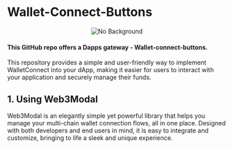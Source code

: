 # Wallet-Connect-Buttons

<p align="center">
  <img src="https://github.com/Shinobi-Developer/Wallet-Connect-Buttons/assets/133488886/480a2f90-6930-428e-bce7-07b3d001ecb1.jpg" alt="No Background" />
</p>

#### This GitHub repo offers a Dapps gateway - Wallet-connect-buttons.
This repository provides a simple and user-friendly way to implement WalletConnect into your dApp, making it easier for users to interact with your application and securely manage their funds.

## 1. Using Web3Modal

Web3Modal is an elegantly simple yet powerful library that helps you manage your multi-chain wallet connection flows, all in one place. 
Designed with both developers and end users in mind, it is easy to integrate and customize, bringing to life a sleek and unique experience.
